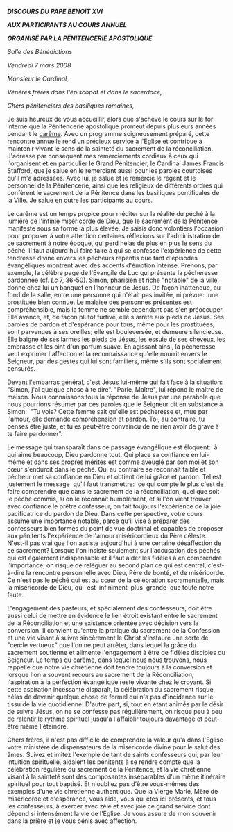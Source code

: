 ***DISCOURS DU PAPE BENOÎT XVI***

***AUX PARTICIPANTS AU COURS ANNUEL***

***ORGANISÉ PAR LA PÉNITENCERIE APOSTOLIQUE***

*Salle des Bénédictions*

*Vendredi 7 mars 2008*

*Monsieur le Cardinal,*

*Vénérés frères dans l'épiscopat et dans le sacerdoce,*

*Chers pénitenciers des basiliques romaines,*

Je suis heureux de vous accueillir, alors que s'achève le cours sur le for interne que la Pénitencerie apostolique promeut depuis plusieurs années pendant le [carême](http://www.vatican.va/liturgical_year/lent/index-lent2008_fr.htm). Avec un programme soigneusement préparé, cette rencontre annuelle rend un précieux service à l'Eglise et contribue à maintenir vivant le sens de la sainteté du sacrement de la réconciliation. J'adresse par conséquent mes remerciements cordiaux à ceux qui l'organisent et en particulier le Grand Pénitencier, le Cardinal James Francis Stafford, que je salue en le remerciant aussi pour les paroles courtoises qu'il m'a adressées. Avec lui, je salue et je remercie le régent et le personnel de la Pénitencerie, ainsi que les religieux de différents ordres qui confèrent le sacrement de la Pénitence dans les basiliques pontificales de la Ville. Je salue en outre les participants au cours.

Le carême est un temps propice pour méditer sur la réalité du péché à la lumière de l'infinie miséricorde de Dieu, que le sacrement de la Pénitence manifeste sous sa forme la plus élevée. Je saisis donc volontiers l'occasion pour proposer à votre attention certaines réflexions sur l'administration de ce sacrement à notre époque, qui perd hélas de plus en plus le sens du péché. Il faut aujourd'hui faire faire à qui se confesse l'expérience de cette tendresse divine envers les pécheurs repentis que tant d'épisodes évangéliques montrent avec des accents d'émotion intense. Prenons, par exemple, la célèbre page de l'Evangile de Luc qui présente la pécheresse pardonnée (cf. *Lc* 7, 36-50). Simon, pharisien et riche "notable" de la ville, donne chez lui un banquet en l'honneur de Jésus. De façon inattendue, au fond de la salle, entre une personne qui n'était pas invitée, ni prévue:  une prostituée bien connue. Le malaise des personnes présentes est compréhensible, mais la femme ne semble cependant pas s'en préoccuper. Elle avance, et, de façon plutôt furtive, elle s'arrête aux pieds de Jésus. Ses paroles de pardon et d'espérance pour tous, même pour les prostituées, sont parvenues à ses oreilles; elle est bouleversée, et demeure silencieuse. Elle baigne de ses larmes les pieds de Jésus, les essuie de ses cheveux, les embrasse et les oint d'un parfum suave. En agissant ainsi, la pécheresse veut exprimer l'affection et la reconnaissance qu'elle nourrit envers le Seigneur, par des gestes qui lui sont familiers, même s'ils sont socialement censurés.

Devant l'embarras général, c'est Jésus lui-même qui fait face à la situation:  "Simon, j'ai quelque chose à te dire". "Parle, Maître", lui répond le maître de maison. Nous connaissons tous la réponse de Jésus par une parabole que nous pourrions résumer par ces paroles que le Seigneur dit en substance à Simon:  "Tu vois? Cette femme sait qu'elle est pécheresse et, mue par l'amour, elle demande compréhension et pardon. Toi, au contraire, tu penses être juste, et tu es peut-être convaincu de ne rien avoir de grave à te faire pardonner".

Le message qui transparaît dans ce passage évangélique est éloquent:  à qui aime beaucoup, Dieu pardonne tout. Qui place sa confiance en lui-même et dans ses propres mérites est comme aveuglé par son moi et son cœur s'endurcit dans le péché. Qui au contraire se reconnaît faible et pécheur met sa confiance en Dieu et obtient de lui grâce et pardon. Tel est justement le message  qu'il faut transmettre:  ce qui compte le plus c'est de faire comprendre que dans le sacrement de la réconciliation, quel que soit le péché commis, si on le reconnaît humblement, et si l'on vient trouver avec confiance le prêtre confesseur, on fait toujours l'expérience de la joie pacificatrice du pardon de Dieu. Dans cette perspective, votre cours assume une importance notable, parce qu'il vise à préparer des confesseurs bien formés du point de vue doctrinal et capables de proposer aux pénitents l'expérience de l'amour miséricordieux du Père céleste. N'est-il pas vrai que l'on assiste aujourd'hui à une certaine désaffection de ce sacrement? Lorsque l'on insiste seulement sur l'accusation des péchés, qui est également indispensable et il faut aider les fidèles à en comprendre l'importance, on risque de reléguer au second plan ce qui est central, c'est-à-dire la rencontre personnelle avec Dieu, Père de bonté, et de miséricorde. Ce n'est pas le péché qui est au cœur de la célébration sacramentelle, mais la miséricorde de Dieu, qui  est  infiniment  plus  grande  que toute notre faute.

L'engagement des pasteurs, et spécialement des confesseurs, doit être aussi celui de mettre en évidence le lien étroit existant entre le sacrement de la Réconciliation et une existence orientée avec décision vers la conversion. Il convient qu'entre la pratique du sacrement de la Confession et une vie visant à suivre sincèrement le Christ s'instaure une sorte de "cercle vertueux" que l'on ne peut arrêter, dans lequel la grâce du sacrement soutienne et alimente l'engagement à être de fidèles disciples du Seigneur. Le temps du carême, dans lequel nous nous trouvons, nous rappelle que notre vie chrétienne doit tendre toujours à la conversion et lorsque l'on a souvent recours au sacrement de la Réconciliation, l'aspiration à la perfection évangélique reste vivante chez le croyant. Si cette aspiration incessante disparaît, la célébration du sacrement risque hélas de devenir quelque chose de formel qui n'a pas d'incidence sur le tissu de la vie quotidienne. D'autre part, si, tout en étant animés par le désir de suivre Jésus, on ne se confesse pas régulièrement, on risque peu à peu de ralentir le rythme spirituel jusqu'à l'affaiblir toujours davantage et peut-être même l'éteindre.

Chers frères, il n'est pas difficile de comprendre la valeur qu'a dans l'Eglise votre ministère de dispensateurs de la miséricorde divine pour le salut des âmes. Suivez et imitez l'exemple de tant de saints confesseurs qui, par leur intuition spirituelle, aidaient les pénitents à se rendre compte que la célébration régulière du sacrement de la Pénitence, et la vie chrétienne visant à la sainteté sont des composantes inséparables d'un même itinéraire spirituel pour tout baptisé. Et n'oubliez pas d'être vous-mêmes des exemples d'une vie chrétienne authentique. Que la Vierge Marie, Mère de miséricorde et d'espérance, vous aide, vous qui êtes ici présents, et tous les confesseurs, à exercer avec zèle et avec joie ce grand service dont dépend si intensément la vie de l'Eglise. Je vous assure de mon souvenir dans la prière et je vous bénis avec affection.